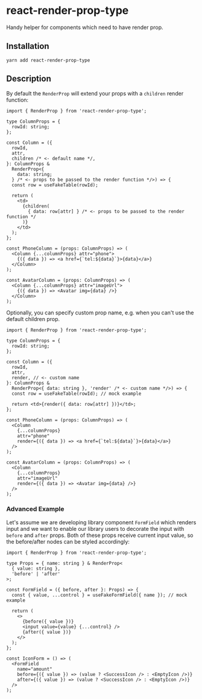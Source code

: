 # react-render-prop-type

Handy helper for components which need to have render prop.

## Installation

`yarn add react-render-prop-type`

## Description

By default the `RenderProp` will extend your props with a `children` render function:

```tsx
import { RenderProp } from 'react-render-prop-type';

type ColumnProps = {
  rowId: string;
};

const Column = ({
  rowId,
  attr,
  children /* <- default name */,
}: ColumnProps &
  RenderProp<{
    data: string;
  } /* <- props to be passed to the render function */>) => {
  const row = useFakeTable(rowId);

  return (
    <td>
      {children(
        { data: row[attr] } /* <- props to be passed to the render function */
      )}
    </td>
  );
};

const PhoneColumn = (props: ColumnProps) => (
  <Column {...columnProps} attr="phone">
    {({ data }) => <a href={`tel:${data}`}>{data}</a>}
  </Column>
);

const AvatarColumn = (props: ColumnProps) => (
  <Column {...columnProps} attr="imageUrl">
    {({ data }) => <Avatar img={data} />}
  </Column>
);
```

Optionally, you can specify custom prop name, e.g. when you can't use the default children prop.

```tsx
import { RenderProp } from 'react-render-prop-type';

type ColumnProps = {
  rowId: string;
};

const Column = ({
  rowId,
  attr,
  render, // <- custom name
}: ColumnProps &
  RenderProp<{ data: string }, 'render' /* <- custom name */>) => {
  const row = useFakeTable(rowId); // mock example

  return <td>{render({ data: row[attr] })}</td>;
};

const PhoneColumn = (props: ColumnProps) => (
  <Column
    {...columnProps}
    attr="phone"
    render={({ data }) => <a href={`tel:${data}`}>{data}</a>}
  />
);

const AvatarColumn = (props: ColumnProps) => (
  <Column
    {...columnProps}
    attr="imageUrl"
    render={({ data }) => <Avatar img={data} />}
  />
);
```

### Advanced Example

Let's assume we are developing library component `FormField` which renders input and we want to enable our library users to decorate the input with `before` and `after` props. Both of these props receive current input value, so the before/after nodes can be styled accordingly:

```tsx
import { RenderProp } from 'react-render-prop-type';

type Props = { name: string } & RenderProp<
  { value: string },
  'before' | 'after'
>;

const FormField = ({ before, after }: Props) => {
  const { value, ...control } = useFakeFormField({ name }); // mock example

  return (
    <>
      {before({ value })}
      <input value={value} {...control} />
      {after({ value })}
    </>
  );
};

const IconForm = () => (
  <FormField
    name="amount"
    before={({ value }) => (value ? <SuccessIcon /> : <EmptyIcon />)}
    after={({ value }) => (value ? <SuccessIcon /> : <EmptyIcon />)}
  />
);
```
